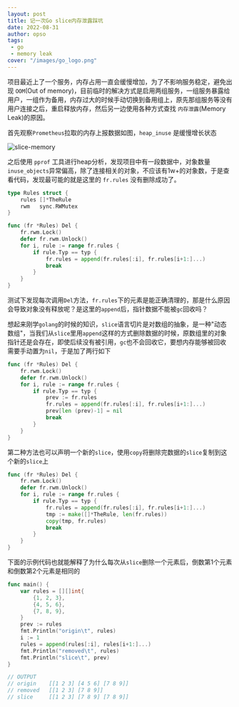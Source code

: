 ```yaml
---
layout: post
title: 记一次Go slice内存泄露踩坑
date: 2022-08-31
author: opso
tags:
 - go
 - memory leak
cover: "/images/go_logo.png"
---
```


项目最近上了一个服务，内存占用一直会缓慢增加，为了不影响服务稳定，避免出现 `OOM`(Out of memory)，目前临时的解决方式是启用两组服务，一组服务暴露给用户，一组作为备用，内存过大的时候手动切换到备用组上，原先那组服务等没有用户连接之后，重启释放内存，然后另一边使用各种方式查找 `内存泄露`(Memory Leak)的原因。

<!--more-->

首先观察`Prometheus`拉取的内存上报数据如图，`heap_inuse` 是缓慢增长状态

![slice-memory](/images/slice_memory.png)

之后使用 `pprof` 工具进行heap分析，发现项目中有一段数据中，对象数量`inuse_objects`异常偏高，除了连接相关的对象，不应该有1w+的对象数，于是查看代码，发现最可能的就是这里的 `fr.rules` 没有删除成功了。

```go
type Rules struct {
	rules []*TheRule
	rwm   sync.RWMutex
}

func (fr *Rules) Del {
    fr.rwm.Lock()
    defer fr.rwm.Unlock()
    for i, rule := range fr.rules {
        if rule.Typ == typ {
            fr.rules = append(fr.rules[:i], fr.rules[i+1:]...)
            break
        }
    }
}
```

测试下发现每次调用`Del`方法，`fr.rules`下的元素是能正确清理的，那是什么原因会导致对象没有释放呢？是这里的`append`后，指针数据不能被`gc`回收吗？

想起来刚学`golang`的时候的知识，`slice`语言切片是对数组的抽象，是一种"动态数组"，当我们从`slice`里用`append`这样的方式删除数据的时候，原数组里的对象指针还是会存在，即使后续没有被引用，`gc`也不会回收它，要想内存能够被回收需要手动置为`nil`，于是加了两行如下

```go
func (fr *Rules) Del {
    fr.rwm.Lock()
    defer fr.rwm.Unlock()
    for i, rule := range fr.rules {
        if rule.Typ == typ {
            prev := fr.rules
            fr.rules = append(fr.rules[:i], fr.rules[i+1:]...)
            prev[len (prev)-1] = nil
            break
        }
    }
}
```

第二种方法也可以声明一个新的`slice`，使用`copy`将删除完数据的`slice`复制到这个新的`slice`上

```go
func (fr *Rules) Del {
    fr.rwm.Lock()
    defer fr.rwm.Unlock()
    for i, rule := range fr.rules {
        if rule.Typ == typ {
            fr.rules = append(fr.rules[:i], fr.rules[i+1:]...)
            tmp := make([]*TheRule, len(fr.rules))
            copy(tmp, fr.rules)
            break
        }
    }
}
```

下面的示例代码也就能解释了为什么每次从`slice`删除一个元素后，倒数第1个元素和倒数第2个元素是相同的

```go
func main() {
	var rules = [][]int{
		{1, 2, 3},
		{4, 5, 6},
		{7, 8, 9},
	}
	prev := rules
	fmt.Println("origin\t", rules)
	i := 1
	rules = append(rules[:i], rules[i+1:]...)
	fmt.Println("removed\t", rules)
	fmt.Println("slice\t", prev)
}

// OUTPUT
// origin	 [[1 2 3] [4 5 6] [7 8 9]]
// removed	 [[1 2 3] [7 8 9]]
// slice	 [[1 2 3] [7 8 9] [7 8 9]]
```